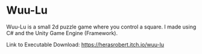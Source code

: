 # Wuu-Lu


Wuu-Lu is a small 2d puzzle game where you control a square.
I made using C# and the Unity Game Engine (Framework).

Link to Executable Download: https://herasrobert.itch.io/wuu-lu
